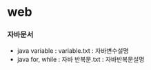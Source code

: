 # web
<h3>자바문서</h3>
<ul>
<li>java variable : variable.txt : 자바변수설명</li>  
<li>java for, while : 자바 반복문.txt : 자바반복문설명</li>  
</ul>


